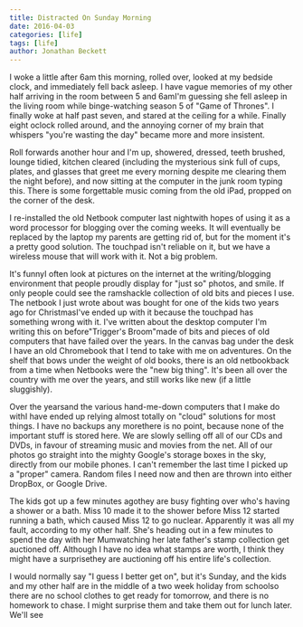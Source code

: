```yaml
---
title: Distracted On Sunday Morning
date: 2016-04-03
categories: [life]
tags: [life]
author: Jonathan Beckett
---
```


I woke a little after 6am this morning, rolled over, looked at my bedside clock, and immediately fell back asleep. I have vague memories of my other half arriving in the room between 5 and 6amI'm guessing she fell asleep in the living room while binge-watching season 5 of "Game of Thrones". I finally woke at half past seven, and stared at the ceiling for a while. Finally eight oclock rolled around, and the annoying corner of my brain that whispers "you're wasting the day" became more and more insistent.

Roll forwards another hour and I'm up, showered, dressed, teeth brushed, lounge tidied, kitchen cleared (including the mysterious sink full of cups, plates, and glasses that greet me every morning despite me clearing them the night before), and now sitting at the computer in the junk room typing this. There is some forgettable music coming from the old iPad, propped on the corner of the desk.

I re-installed the old Netbook computer last nightwith hopes of using it as a word processor for blogging over the coming weeks. It will eventually be replaced by the laptop my parents are getting rid of, but for the moment it's a pretty good solution. The touchpad isn't reliable on it, but we have a wireless mouse that will work with it. Not a big problem.

It's funnyI often look at pictures on the internet at the writing/blogging environment that people proudly display for "just so" photos, and smile. If only people could see the ramshackle collection of old bits and pieces I use. The netbook I just wrote about was bought for one of the kids two years ago for ChristmasI've ended up with it because the touchpad has something wrong with it. I've written about the desktop computer I'm writing this on before"Trigger's Broom"made of bits and pieces of old computers that have failed over the years. In the canvas bag under the desk I have an old Chromebook that I tend to take with me on adventures. On the shelf that bows under the weight of old books, there is an old netbookback from a time when Netbooks were the "new big thing". It's been all over the country with me over the years, and still works like new (if a little sluggishly).

Over the yearsand the various hand-me-down computers that I make do withI have ended up relying almost totally on "cloud" solutions for most things. I have no backups any morethere is no point, because none of the important stuff is stored here. We are slowly selling off all of our CDs and DVDs, in favour of streaming music and movies from the net. All of our photos go straight into the mighty Google's storage boxes in the sky, directly from our mobile phones. I can't remember the last time I picked up a "proper" camera. Random files I need now and then are thrown into either DropBox, or Google Drive.

The kids got up a few minutes agothey are busy fighting over who's having a shower or a bath. Miss 10 made it to the shower before Miss 12 started running a bath, which caused Miss 12 to go nuclear. Apparently it was all my fault, according to my other half. She's heading out in a few minutes to spend the day with her Mumwatching her late father's stamp collection get auctioned off. Although I have no idea what stamps are worth, I think they might have a surprisethey are auctioning off his entire life's collection.

I would normally say "I guess I better get on", but it's Sunday, and the kids and my other half are in the middle of a two week holiday from schoolso there are no school clothes to get ready for tomorrow, and there is no homework to chase. I might surprise them and take them out for lunch later. We'll see